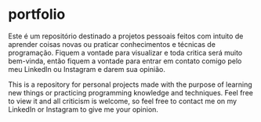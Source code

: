 # portfolio
Este é um repositório destinado a projetos pessoais feitos com intuito de aprender coisas novas ou praticar conhecimentos e técnicas de programação. Fiquem a vontade para visualizar e toda critica será muito bem-vinda, então fiquem a vontade para entrar em contato comigo pelo meu LinkedIn ou Instagram e darem sua opinião.

This is a repository for personal projects made with the purpose of learning new things or practicing programming knowledge and techniques. Feel free to view it and all criticism is welcome, so feel free to contact me on my LinkedIn or Instagram to give me your opinion.
